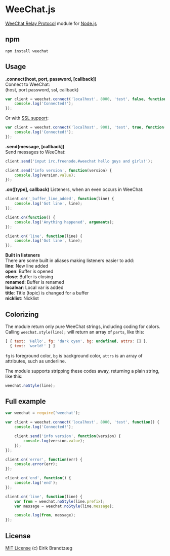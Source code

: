 WeeChat.js
===

[WeeChat Relay Protocol](http://www.weechat.org/files/doc/devel/weechat_relay_protocol.en.html) 
module for [Node.js](http://nodejs.org)

npm
---

    npm install weechat

Usage
---

__.connect(host, port, password, [callback])__  
Connect to WeeChat:  
(host, port password, ssl, callback)

```JavaScript
var client = weechat.connect('localhost', 8000, 'test', false, function() {
    console.log('Connected!');
});
```

Or with [SSL support](http://dev.weechat.org/post/2012/07/27/SSL-in-Relay-plugin):
```JavaScript
var client = weechat.connect('localhost', 9001, 'test', true, function() {
    console.log('Connected!');
});
```

__.send(message, [callback])__  
Send messages to WeeChat:

```JavaScript
client.send('input irc.freenode.#weechat hello guys and girls!');

client.send('info version', function(version) {
    console.log(version.value);
});
```

__.on([type], callback)__ 
Listeners, when an even occurs in WeeChat:

```JavaScript
client.on('_buffer_line_added', function(line) {
    console.log('Got line', line);
});

client.on(function() {
    console.log('Anything happened', arguments);
});

client.on('line', function(line) {
    console.log('Got line', line);
});
```

__Built in listeners__  
There are some built in aliases making listeners easier to add:  
__line__: New line added   
__open__: Buffer is opened  
__close__: Buffer is closing  
__renamed__: Buffer is renamed   
__localvar__: Local var is added  
__title__: Title (topic) is changed for a buffer  
__nicklist__: Nicklist

Colorizing
---

The module return only pure WeeChat strings, including coding for colors.  
Calling `weechat.style(line);` will return an array of `parts`, like this:
```JavaScript
[ { text: 'Hello', fg: 'dark cyan', bg: undefined, attrs: [] },
  { text: 'world!' } ]
```

`fg` is foreground color, `bg` is background color, `attrs` is an array of attributes, such as underline.

The module supports stripping these codes away, returning a plain string, like this:
```JavaScript
weechat.noStyle(line);
```

Full example
---

```JavaScript
var weechat = require('weechat');

var client = weechat.connect('localhost', 8000, 'test', function() {
    console.log('Connected!');

    client.send('info version', function(version) {
        console.log(version.value);
    });
});

client.on('error', function(err) {
    console.error(err);
});

client.on('end', function() {
    console.log('end');
});

client.on('line', function(line) {
    var from = weechat.noStyle(line.prefix);
    var message = weechat.noStyle(line.message);

    console.log(from, message);
});
```

License
---

[MIT License](http://en.wikipedia.org/wiki/MIT_License)
(c) Eirik Brandtzæg

